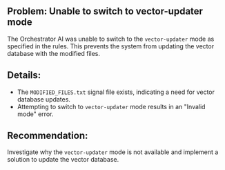 ## Problem: Unable to switch to vector-updater mode

The Orchestrator AI was unable to switch to the `vector-updater` mode as specified in the rules. This prevents the system from updating the vector database with the modified files.

## Details:
- The `MODIFIED_FILES.txt` signal file exists, indicating a need for vector database updates.
- Attempting to switch to `vector-updater` mode results in an "Invalid mode" error.

## Recommendation:
Investigate why the `vector-updater` mode is not available and implement a solution to update the vector database.